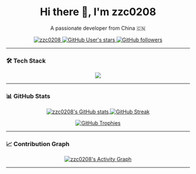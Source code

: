 <div align="center">
  <h1> Hi there 👋, I'm zzc0208 </h1>
  <p>A passionate developer from China 🇨🇳</p>

  <p>
    <a href="https://github.com/zzc0208">
      <img src="https://komarev.com/ghpvc/?username=zzc0208&color=blueviolet&style=flat-square" alt="zzc0208"/>
    </a>
    <a href="https://github.com/zzc0208?tab=repositories">
      <img src="https://img.shields.io/github/stars/zzc0208?style=flat-square&color=yellow" alt="GitHub User's stars"/>
    </a>
    <a href="https://github.com/zzc0208?tab=followers">
      <img src="https://img.shields.io/github/followers/zzc0208?style=flat-square&color=green" alt="GitHub followers"/>
    </a>
  </p>
</div>

---

### 🛠️ Tech Stack

<p align="center">
  <a href="https://skillicons.dev">
    <img src="https://skillicons.dev/icons?i=js,ts,react,nodejs,py,git,aws,gcp,azure,mongodb,postgresql" />
  </a>
</p>

---

### 📊 GitHub Stats

<p align="center">
  <a href="https://github.com/zzc0208">
    <img align="center" src="https://github-readme-stats.vercel.app/api?username=zzc0208&show_icons=true&theme=tokyonight&rank_icon=github" alt="zzc0208's GitHub stats" />
  </a>
  <a href="https://github.com/zzc0208">
    <img align="center" src="https://github-readme-streak-stats.herokuapp.com/?user=zzc0208&theme=tokyonight" alt="GitHub Streak" />
  </a>
</p>

<p align="center">
  <a href="https://github.com/zzc0208">
    <img src="https://github-profile-trophy.vercel.app/?username=zzc0208&theme=tokyonight&row=1&column=7" alt="GitHub Trophies" />
  </a>
</p>

---

### 📈 Contribution Graph

<p align="center">
  <a href="https://github.com/zzc0208">
    <img src="https://github-readme-activity-graph.vercel.app/graph?username=zzc0208&theme=tokyonight" alt="zzc0208's Activity Graph" />
  </a>
</p>

---
